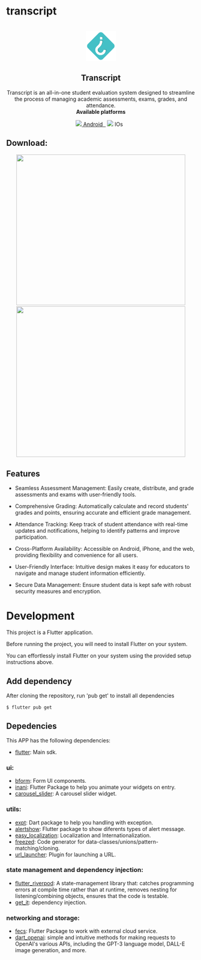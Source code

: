 # transcript

<br />
<div align="center">
  <a href="https://github.com/gabrielgits/transcriptapp">
    <img src="assets/images/icons/app_icon.png" alt="Icon" width="80" height="80">
  </a>

  <h2 align="center">Transcript</h2>

  <p align="center">
Transcript is an all-in-one student evaluation system designed to streamline the process of managing academic assessments, exams, grades, and attendance.
    <br />
    <strong>Available platforms</strong>
    <br />
    <div>
    <a href="https://github.com/gabrielgits/fegi/raw/main/setup/Output/fegi-setup-win.exe"><img width="15px" src="./assets/images/icons/platforms/windows.png">&nbsp;<label>Android&nbsp;&nbsp;</label></a>
    <img width="15px" src="./assets/images/icons/platforms/mac.png">&nbsp;<label>IOs&nbsp;&nbsp;</label>
    </div>
  </p>
</div>

## Download:

<p align="center">
<a><img width="450" height="400" src="./setup/screenshot/setup_win.png" /></a>
<a><img width="450" height="400"  src="./setup/screenshot/setup_mac.png" /></a>
</p>

## Features

  * Seamless Assessment Management: Easily create, distribute, and grade assessments and exams with user-friendly tools.

  * Comprehensive Grading: Automatically calculate and record students' grades and points, ensuring accurate and efficient grade management.

  * Attendance Tracking: Keep track of student attendance with real-time updates and notifications, helping to identify patterns and improve participation.

  * Cross-Platform Availability: Accessible on Android, iPhone, and the web, providing flexibility and convenience for all users.

  * User-Friendly Interface: Intuitive design makes it easy for educators to navigate and manage student information efficiently.

  * Secure Data Management: Ensure student data is kept safe with robust security measures and encryption.


# Development

This project is a Flutter application.

Before running the project, you will need to install Flutter on your system.

You can effortlessly install Flutter on your system using the provided setup instructions above.

## Add dependency

After cloning the repository, run 'pub get' to install all dependencies

```console
$ flutter pub get
```

## Depedencies

This APP has the following dependencies:

- [flutter](https://flutter.dev/): Main sdk.

### ui:
- [bform](https://pub.dev/packages/bform): Form UI components.
- [inani](https://github.com/gabrielgits/inani.git): Flutter Package to help you animate your widgets on entry.
- [carousel_slider](https://pub.dev/packages/carousel_slider): A carousel slider widget.

### utils:
- [expt](https://github.com/gabrielgits/expt.git): Dart package to help you handling with exception.
- [alertshow](https://github.com/gabrielgits/alertshow.git): Flutter package to show diferents types of alert message.
- [easy_localization](https://pub.dev/packages/easy_localization): Localization and Internationalization.
- [freezed](https://pub.dev/packages/freezed): Code generator for data-classes/unions/pattern-matching/cloning.
- [url_launcher](https://pub.dev/packages/url_launcher): Plugin for launching a URL.

### state management and dependency injection:
- [flutter_riverpod](https://pub.dev/packages/flutter_riverpod): A state-management library that: catches programming errors at compile time rather than at runtime, removes nesting for listening/combining objects, ensures that the code is testable.
- [get_it](https://pub.dev/packages/get_it): dependency injection.

### networking and storage:
- [fecs](https://github.com/gabrielgits/fecs.git): Flutter Package to work with external cloud service.
- [dart_openai](https://pub.dev/packages/dart_openai): simple and intuitive methods for making requests to OpenAI's various APIs, including the GPT-3 language model, DALL-E image generation, and more.

